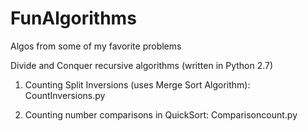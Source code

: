 # FunAlgorithms
Algos from some of my favorite problems

Divide and Conquer recursive algorithms (written in Python 2.7)
1. Counting Split Inversions (uses Merge Sort Algorithm): CountInversions.py

2. Counting number comparisons in QuickSort: Comparisoncount.py


